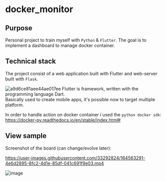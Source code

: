 # docker_monitor

## Purpose
Personal project to train myself with `Python` & `Flutter`.
The goal is to implement a dashboard to manage docker container.

## Technical stack

The project consist of a web application built with Flutter and web-server built with `Flask`.

![a9d6ce81aee44ae017ee](https://user-images.githubusercontent.com/33292824/209481807-5d99a426-6617-4f2a-a13a-f5dcecf0981f.png) Flutter is framework, written with the programming language Dart.<br/>Basically used to create mobile apps, it's possible now to target multiple platform.


In order to handle action on docker container i used the `python docker sdk`: https://docker-py.readthedocs.io/en/stable/index.html#

## View sample
Screenshot of the board (can change/evolve later):



https://user-images.githubusercontent.com/33292824/164563291-4e6d2895-8fc2-4d1e-85df-041c691f9e03.mp4


![image](https://user-images.githubusercontent.com/33292824/181935982-8df27423-7cc3-4cec-8de6-7cf2f8e0bb51.png)
